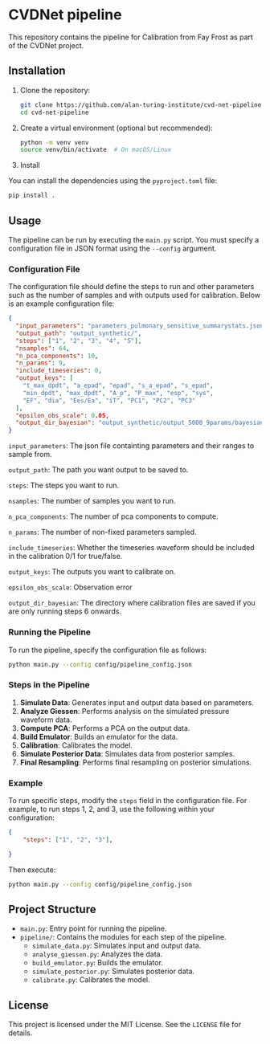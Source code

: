 # CVDNet pipeline

This repository contains the pipeline for Calibration from Fay Frost as part of the CVDNet project.

## Installation

1. Clone the repository:
   ```bash
   git clone https://github.com/alan-turing-institute/cvd-net-pipeline
   cd cvd-net-pipeline
   ```

2. Create a virtual environment (optional but recommended):
   ```bash
   python -m venv venv
   source venv/bin/activate  # On macOS/Linux
   ```

3. Install

You can install the dependencies using the `pyproject.toml` file:
   ```bash
   pip install .
   ```

## Usage

The pipeline can be run by executing the `main.py` script. You must specify a configuration file in JSON format using the `--config` argument.

### Configuration File

The configuration file should define the steps to run and other parameters such as the number of samples and with outputs used for calibration. Below is an example configuration file:

```json
{
  "input_parameters": "parameters_pulmonary_sensitive_summarystats.json",
  "output_path": "output_synthetic/",
  "steps": ["1", "2", "3", "4", "5"],  
  "nsamples": 64,
  "n_pca_components": 10,
  "n_params": 9,
  "include_timeseries": 0,
  "output_keys": [
    "t_max_dpdt", "a_epad", "epad", "s_a_epad", "s_epad",
    "min_dpdt", "max_dpdt", "A_p", "P_max", "esp", "sys",
    "EF", "dia", "Ees/Ea", "iT", "PC1", "PC2", "PC3"
  ],
  "epsilon_obs_scale": 0.05,
  "output_dir_bayesian": "output_synthetic/output_5000_9params/bayesian_calibration_results/18_output_keys/calibration_20250619_135107"
}

```

```input_parameters```: The json file containting parameters and their ranges to sample from. 

```output_path```: The path you want output to be saved to.

```steps```: The steps you want to run.

```nsamples```: The number of samples you want to run.

```n_pca_components```: The number of pca components to compute.

```n_params```: The number of non-fixed parameters sampled.

```include_timeseries```: Whether the timeseries waveform should be included in the calibration 0/1 for true/false.

```output_keys```: The outputs you want to calibrate on.

```epsilon_obs_scale```: Observation error

```output_dir_bayesian```: The directory where calibration files are saved if you are only running steps 6 onwards.  

### Running the Pipeline

To run the pipeline, specify the configuration file as follows:

```bash
python main.py --config config/pipeline_config.json
```

### Steps in the Pipeline
1. **Simulate Data**: Generates input and output data based on parameters.
2. **Analyze Giessen**: Performs analysis on the simulated pressure waveform data.
3. **Compute PCA**: Performs a PCA on the output data.
4. **Build Emulator**: Builds an emulator for the data.
5.  **Calibration**: Calibrates the model.
6.  **Simulate Posterior Data**: Simulates data from posterior samples.
7. **Final Resampling**: Performs final resampling on posterior simulations.

### Example

To run specific steps, modify the `steps` field in the configuration file. For example, to run steps 1, 2, and 3, use the following within your configuration:

```json
{
    "steps": ["1", "2", "3"],

}
```

Then execute:

```bash
python main.py --config config/pipeline_config.json
```

## Project Structure

- `main.py`: Entry point for running the pipeline.
- `pipeline/`: Contains the modules for each step of the pipeline.
  - `simulate_data.py`: Simulates input and output data.
  - `analyse_giessen.py`: Analyzes the data.
  - `build_emulator.py`: Builds the emulator.
  - `simulate_posterior.py`: Simulates posterior data.
  - `calibrate.py`: Calibrates the model.

## License

This project is licensed under the MIT License. See the `LICENSE` file for details.
```
